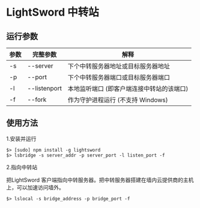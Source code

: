 # LightSword 中转站

运行参数
---

| 参数 | 完整参数 | 解释 |
|------|----------|------|
| -s | --server | 下个中转服务器地址或目标服务器地址 |
| -p | --port | 下个中转服务器端口或目标服务器端口 |
| -l | --listenport | 本地监听端口 (即客户端连接中转站的该端口) |
| -f | --fork | 作为守护进程运行 (不支持 Windows) |

使用方法
---

1.安装并运行

```
$> [sudo] npm install -g lightsword
$> lsbridge -s server_addr -p server_port -l listen_port -f
```

2.指向中转站

把LightSword 客户端指向中转服务器。把中转服务器搭建在墙内云提供商的主机上，可以加速访问墙外。

```
$> lslocal -s bridge_address -p bridge_port -f
```